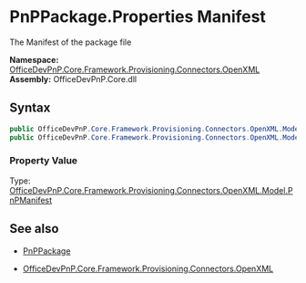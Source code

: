 # PnPPackage.Properties Manifest
The Manifest of the package file  

**Namespace:** [OfficeDevPnP.Core.Framework.Provisioning.Connectors.OpenXML](OfficeDevPnP.Core.Framework.Provisioning.Connectors.OpenXML.md)  
**Assembly:** OfficeDevPnP.Core.dll  
## Syntax
```C#
public OfficeDevPnP.Core.Framework.Provisioning.Connectors.OpenXML.Model.PnPManifest Manifest { get; }
public OfficeDevPnP.Core.Framework.Provisioning.Connectors.OpenXML.Model.PnPManifest Manifest { set; }
```

### Property Value
Type: [OfficeDevPnP.Core.Framework.Provisioning.Connectors.OpenXML.Model.PnPManifest](OfficeDevPnP.Core.Framework.Provisioning.Connectors.OpenXML.Model.PnPManifest.md)  

## See also
- [PnPPackage](PnPPackage.md) 

- [OfficeDevPnP.Core.Framework.Provisioning.Connectors.OpenXML](OfficeDevPnP.Core.Framework.Provisioning.Connectors.OpenXML.md)
